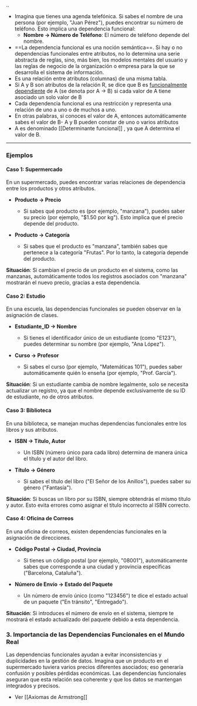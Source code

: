 ..
- Imagina que tienes una agenda telefónica. Si sabes el nombre de una persona (por ejemplo, "Juan Pérez"), puedes encontrar su número de teléfono. Esto implica una dependencia funcional:
	- **Nombre → Número de Teléfono**: El número de teléfono depende del nombre.
- ==La dependencia funcional es una noción semántica==. Si hay o no dependencias funcionales entre atributos, no lo determina una serie abstracta de reglas, sino, más bien, los modelos mentales del usuario y las reglas de negocio de la organización o empresa para la que se desarrolla el sistema de información.  
- Es una relación entre atributos (columnas) de una misma tabla. 
- Si A y B son atributos de la relación R, se dice que B es <u>funcionalmente dependiente</u> de A (se denota por A → B) si cada valor de A tiene asociado un solo valor de B 
- Cada dependencia funcional es una restricción y representa una relación de uno a uno o de muchos a uno.
- En otras palabras, si conoces el valor de A, entonces automáticamente sabes el valor de B- A y B pueden constar de uno o varios atributos
- A es denominado [[Determinante funcional]] , ya que A determina el valor de B.  


---

### Ejemplos

#### Caso 1: Supermercado

En un supermercado, puedes encontrar varias relaciones de dependencia entre los productos y otros atributos.

- **Producto → Precio**
  - Si sabes qué producto es (por ejemplo, "manzana"), puedes saber su precio (por ejemplo, "$1.50 por kg"). Esto implica que el precio depende del producto.
  
- **Producto → Categoría**
  - Si sabes que el producto es "manzana", también sabes que pertenece a la categoría "Frutas". Por lo tanto, la categoría depende del producto.

**Situación**: Si cambian el precio de un producto en el sistema, como las manzanas, automáticamente todos los registros asociados con "manzana" mostrarán el nuevo precio, gracias a esta dependencia.

#### Caso 2: Estudio

En una escuela, las dependencias funcionales se pueden observar en la asignación de clases.

- **Estudiante_ID → Nombre**
  - Si tienes el identificador único de un estudiante (como "E123"), puedes determinar su nombre (por ejemplo, "Ana López").

- **Curso → Profesor**
  - Si sabes el curso (por ejemplo, "Matemáticas 101"), puedes saber automáticamente quién lo enseña (por ejemplo, "Prof. García").

**Situación**: Si un estudiante cambia de nombre legalmente, solo se necesita actualizar un registro, ya que el nombre depende exclusivamente de su ID de estudiante, no de otros atributos.

#### Caso 3: Biblioteca

En una biblioteca, se manejan muchas dependencias funcionales entre los libros y sus atributos.

- **ISBN → Título, Autor**
  - Un ISBN (número único para cada libro) determina de manera única el título y el autor del libro.

- **Título → Género**
  - Si sabes el título del libro ("El Señor de los Anillos"), puedes saber su género ("Fantasía").

**Situación**: Si buscas un libro por su ISBN, siempre obtendrás el mismo título y autor. Esto evita errores como asignar el título incorrecto al ISBN correcto.

#### Caso 4: Oficina de Correos

En una oficina de correos, existen dependencias funcionales en la asignación de direcciones.

- **Código Postal → Ciudad, Provincia**
  - Si tienes un código postal (por ejemplo, "08001"), automáticamente sabes que corresponde a una ciudad y provincia específicas ("Barcelona, Cataluña").

- **Número de Envío → Estado del Paquete**
  - Un número de envío único (como "123456") te dice el estado actual de un paquete ("En tránsito", "Entregado").

**Situación**: Si introduces el número de envío en el sistema, siempre te mostrará el estado actualizado del paquete debido a esta dependencia.

### 3. Importancia de las Dependencias Funcionales en el Mundo Real

Las dependencias funcionales ayudan a evitar inconsistencias y duplicidades en la gestión de datos. Imagina que un producto en el supermercado tuviera varios precios diferentes asociados; eso generaría confusión y posibles pérdidas económicas. Las dependencias funcionales aseguran que esta relación sea coherente y que los datos se mantengan integrados y precisos.

- Ver [[Axiomas de Armstrong]] 

